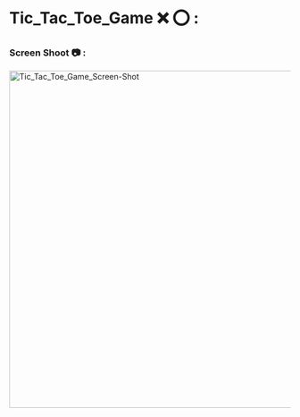 # Tic_Tac_Toe_Game ❌ ⭕️ : 


### Screen Shoot 📷 :

<img width="603" alt="Tic_Tac_Toe_Game_Screen-Shot" src="https://github.com/moadhamousti/Tic_Tac_Toe-Game/assets/118165767/784b69b5-5379-45bc-95e6-d0729f7b44f2">
